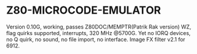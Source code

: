 # Z80-MICROCODE-EMULATOR
Version 0.10G, working, passes Z80DOC/MEMPTR(Patrik Rak version)
WZ, flag quirks supported, interrupts, 320 MHz @5700G. 
Yet no IORQ devices, no Q quirk, no sound, no file import, no interface.
Image FX filter v2.1 for 6912.

